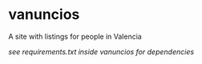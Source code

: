 # vanuncios
A site with listings for people in Valencia

*see requirements.txt inside vanuncios for dependencies*
